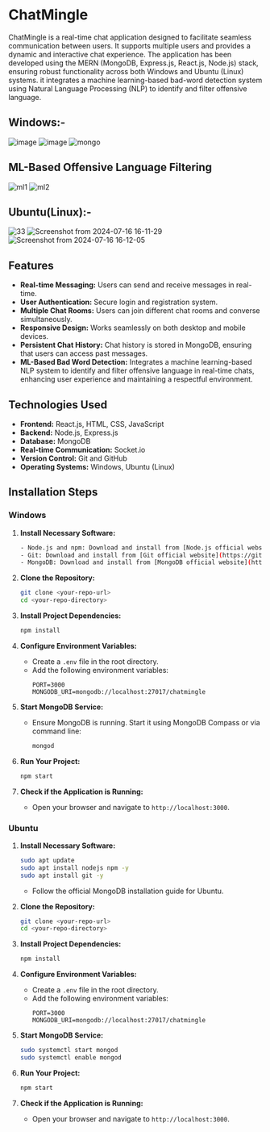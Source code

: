 # ChatMingle

ChatMingle is a real-time chat application designed to facilitate seamless communication between users. It supports multiple users and provides a dynamic and interactive chat experience. The application has been developed using the MERN (MongoDB, Express.js, React.js, Node.js) stack, ensuring robust functionality across both Windows and Ubuntu (Linux) systems.  it integrates a machine learning-based bad-word detection system using Natural Language Processing (NLP) to identify and filter offensive language.

## Windows:-



![image](https://github.com/user-attachments/assets/7d6dfb77-6d4d-47c0-96cf-cd36e30d35b4)
![image](https://github.com/user-attachments/assets/567376eb-3c8b-4988-a86c-70bffd88c5a9)
![mongo](https://github.com/user-attachments/assets/63426f43-1198-48f7-9db7-3d0f98ff8f7e)

## ML-Based Offensive Language Filtering

![ml1](https://github.com/user-attachments/assets/7d7edb19-d923-4d57-a96b-8624e4216657)
![ml2](https://github.com/user-attachments/assets/ab2cd4ef-c428-472a-a5f6-118ee4672b41)


## Ubuntu(Linux):-




![33](https://github.com/user-attachments/assets/187bd41f-962e-4888-8386-3cb520869edd)
![Screenshot from 2024-07-16 16-11-29](https://github.com/user-attachments/assets/28413352-c402-40c0-ab01-dde3f7fb0dd2)
![Screenshot from 2024-07-16 16-12-05](https://github.com/user-attachments/assets/e50ebb49-573f-48ce-aace-02a32fec49ae)



## Features

- **Real-time Messaging:** Users can send and receive messages in real-time.
- **User Authentication:** Secure login and registration system.
- **Multiple Chat Rooms:** Users can join different chat rooms and converse simultaneously.
- **Responsive Design:** Works seamlessly on both desktop and mobile devices.
- **Persistent Chat History:** Chat history is stored in MongoDB, ensuring that users can access past messages.
- **ML-Based Bad Word Detection:** Integrates a machine learning-based NLP system to identify and filter offensive language in real-time chats, enhancing user experience and maintaining a respectful environment.
## Technologies Used

- **Frontend:** React.js, HTML, CSS, JavaScript
- **Backend:** Node.js, Express.js
- **Database:** MongoDB
- **Real-time Communication:** Socket.io
- **Version Control:** Git and GitHub
- **Operating Systems:** Windows, Ubuntu (Linux)

## Installation Steps

### Windows

1. **Install Necessary Software:**
    ```bash
    - Node.js and npm: Download and install from [Node.js official website](https://nodejs.org/).
    - Git: Download and install from [Git official website](https://git-scm.com/).
    - MongoDB: Download and install from [MongoDB official website](https://www.mongodb.com/try/download/community).
    ```

2. **Clone the Repository:**
    ```bash
    git clone <your-repo-url>
    cd <your-repo-directory>
    ```

3. **Install Project Dependencies:**
    ```bash
    npm install
    ```

4. **Configure Environment Variables:**
    - Create a `.env` file in the root directory.
    - Add the following environment variables:
        ```dotenv
        PORT=3000
        MONGODB_URI=mongodb://localhost:27017/chatmingle
        ```

5. **Start MongoDB Service:**
    - Ensure MongoDB is running. Start it using MongoDB Compass or via command line:
        ```bash
        mongod
        ```

6. **Run Your Project:**
    ```bash
    npm start
    ```

7. **Check if the Application is Running:**
    - Open your browser and navigate to `http://localhost:3000`.

### Ubuntu

1. **Install Necessary Software:**
    ```bash
    sudo apt update
    sudo apt install nodejs npm -y
    sudo apt install git -y
    ```
    - Follow the official MongoDB installation guide for Ubuntu.

2. **Clone the Repository:**
    ```bash
    git clone <your-repo-url>
    cd <your-repo-directory>
    ```

3. **Install Project Dependencies:**
    ```bash
    npm install
    ```

4. **Configure Environment Variables:**
    - Create a `.env` file in the root directory.
    - Add the following environment variables:
        ```dotenv
        PORT=3000
        MONGODB_URI=mongodb://localhost:27017/chatmingle
        ```

5. **Start MongoDB Service:**
    ```bash
    sudo systemctl start mongod
    sudo systemctl enable mongod
    ```

6. **Run Your Project:**
    ```bash
    npm start
    ```

7. **Check if the Application is Running:**
    - Open your browser and navigate to `http://localhost:3000`.


